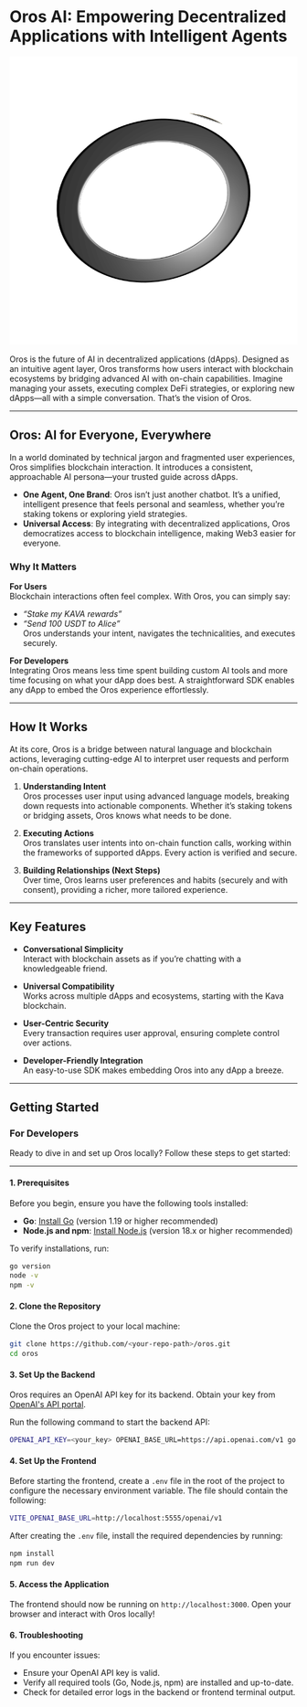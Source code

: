 # Oros AI: Empowering Decentralized Applications with Intelligent Agents

![Oros Logo](https://raw.githubusercontent.com/Kava-Labs/oros/refs/heads/main/src/assets/orosLogo.svg?token=GHSAT0AAAAAAC2PI2UV4YLEUHJB63XNY6J4Z4IEMUA)

Oros is the future of AI in decentralized applications (dApps). Designed as an intuitive agent layer, Oros transforms how users interact with blockchain ecosystems by bridging advanced AI with on-chain capabilities. Imagine managing your assets, executing complex DeFi strategies, or exploring new dApps—all with a simple conversation. That’s the vision of Oros.

---

## Oros: AI for Everyone, Everywhere

In a world dominated by technical jargon and fragmented user experiences, Oros simplifies blockchain interaction. It introduces a consistent, approachable AI persona—your trusted guide across dApps.

- **One Agent, One Brand**: Oros isn’t just another chatbot. It’s a unified, intelligent presence that feels personal and seamless, whether you’re staking tokens or exploring yield strategies.
- **Universal Access**: By integrating with decentralized applications, Oros democratizes access to blockchain intelligence, making Web3 easier for everyone.

### Why It Matters

**For Users**  
Blockchain interactions often feel complex. With Oros, you can simply say:

- _“Stake my KAVA rewards”_
- _“Send 100 USDT to Alice”_  
  Oros understands your intent, navigates the technicalities, and executes securely.

**For Developers**  
Integrating Oros means less time spent building custom AI tools and more time focusing on what your dApp does best. A straightforward SDK enables any dApp to embed the Oros experience effortlessly.

---

## How It Works

At its core, Oros is a bridge between natural language and blockchain actions, leveraging cutting-edge AI to interpret user requests and perform on-chain operations.

1. **Understanding Intent**  
   Oros processes user input using advanced language models, breaking down requests into actionable components. Whether it’s staking tokens or bridging assets, Oros knows what needs to be done.

2. **Executing Actions**  
   Oros translates user intents into on-chain function calls, working within the frameworks of supported dApps. Every action is verified and secure.

3. **Building Relationships (Next Steps)**  
   Over time, Oros learns user preferences and habits (securely and with consent), providing a richer, more tailored experience.

---

## Key Features

- **Conversational Simplicity**  
   Interact with blockchain assets as if you’re chatting with a knowledgeable friend.
- **Universal Compatibility**  
   Works across multiple dApps and ecosystems, starting with the Kava blockchain.

- **User-Centric Security**  
   Every transaction requires user approval, ensuring complete control over actions.

- **Developer-Friendly Integration**  
   An easy-to-use SDK makes embedding Oros into any dApp a breeze.

---

## Getting Started

### For Developers

Ready to dive in and set up Oros locally? Follow these steps to get started:

---

#### 1. **Prerequisites**

Before you begin, ensure you have the following tools installed:

- **Go**: [Install Go](https://go.dev/doc/install) (version 1.19 or higher recommended)
- **Node.js and npm**: [Install Node.js](https://nodejs.org/) (version 18.x or higher recommended)

To verify installations, run:

```bash
go version
node -v
npm -v
```

#### 2. **Clone the Repository**

Clone the Oros project to your local machine:

```bash
git clone https://github.com/<your-repo-path>/oros.git
cd oros
```

#### 3. **Set Up the Backend**

Oros requires an OpenAI API key for its backend. Obtain your key from [OpenAI's API portal](https://platform.openai.com/account/api-keys).

Run the following command to start the backend API:

```bash
OPENAI_API_KEY=<your_key> OPENAI_BASE_URL=https://api.openai.com/v1 go run ./api/cmd/api/main.go
```

#### 4. **Set Up the Frontend**

Before starting the frontend, create a `.env` file in the root of the project to configure the necessary environment variable. The file should contain the following:

```bash
VITE_OPENAI_BASE_URL=http://localhost:5555/openai/v1
```

After creating the `.env` file, install the required dependencies by running:

```bash
npm install
npm run dev
```

#### 5. **Access the Application**

The frontend should now be running on `http://localhost:3000`. Open your browser and interact with Oros locally!

#### 6. **Troubleshooting**

If you encounter issues:

- Ensure your OpenAI API key is valid.
- Verify all required tools (Go, Node.js, npm) are installed and up-to-date.
- Check for detailed error logs in the backend or frontend terminal output.
